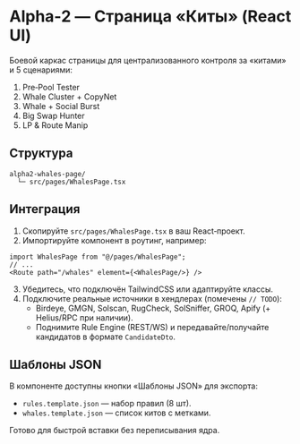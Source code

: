 # Alpha‑2 — Страница «Киты» (React UI)

Боевой каркас страницы для централизованного контроля за «китами» и 5 сценариями:
1) Pre‑Pool Tester
2) Whale Cluster + CopyNet
3) Whale + Social Burst
4) Big Swap Hunter
5) LP & Route Manip

## Структура
```
alpha2-whales-page/
  └─ src/pages/WhalesPage.tsx
```

## Интеграция
1. Скопируйте `src/pages/WhalesPage.tsx` в ваш React‑проект.
2. Импортируйте компонент в роутинг, например:
```tsx
import WhalesPage from "@/pages/WhalesPage";
// ...
<Route path="/whales" element={<WhalesPage/>} />
```
3. Убедитесь, что подключён TailwindCSS или адаптируйте классы.
4. Подключите реальные источники в хендлерах (помечены `// TODO`):
   - Birdeye, GMGN, Solscan, RugCheck, SolSniffer, GROQ, Apify (+ Helius/RPC при наличии).
   - Поднимите Rule Engine (REST/WS) и передавайте/получайте кандидатов в формате `CandidateDto`.

## Шаблоны JSON
В компоненте доступны кнопки «Шаблоны JSON» для экспорта:
- `rules.template.json` — набор правил (8 шт).
- `whales.template.json` — список китов с метками.

Готово для быстрой вставки без переписывания ядра.
